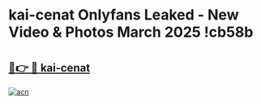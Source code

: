 # kai-cenat Onlyfans Leaked - New Video & Photos March 2025 !cb58b

# <h2><a href="https://jbo9og.iuczelnia.edu.pl?title=kai-cenat&ref=cb58b">🔗👉 🔴 kai-cenat</a></h2>

[![acn](https://github.com/user-attachments/assets/0f9c940e-d8b0-45ae-aac7-cd30a18b3e1c)](https://jbo9og.iuczelnia.edu.pl?title=kai-cenat&ref=cb58b)

